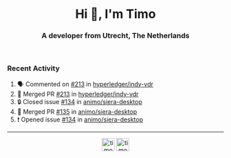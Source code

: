 <h1 align="center">Hi 👋, I'm Timo</h1>
<h3 align="center">A developer from Utrecht, The Netherlands</h3>
<br/>
<!-- https://github.com/rahuldkjain/github-profile-readme-generator --!>

<!--  <p align="left"><img src="https://github-readme-stats.vercel.app/api?username=timoglastra&show_icons=true&count_private=true&" alt="timoglastra" /></p> --!>

<!--
Github language stats
<p align="left"><img src="https://github-readme-stats.vercel.app/api/top-langs/?username=timoglastra&layout=compact" alt="timoglastra" /><p>
-->

<!-- Codestats language stats -->
<!-- <p align="left"><img src="https://codestats-readme.vercel.app/api/top-langs/?username=timoglastra&layout=compact&language_count=12" alt="timoglastra" /><p>    --!>
  
<h3>Recent Activity</h3>

<!--START_SECTION:activity-->
1. 🗣 Commented on [#213](https://github.com/hyperledger/indy-vdr/pull/213#issuecomment-1687707344) in [hyperledger/indy-vdr](https://github.com/hyperledger/indy-vdr)
2. 🎉 Merged PR [#213](https://github.com/hyperledger/indy-vdr/pull/213) in [hyperledger/indy-vdr](https://github.com/hyperledger/indy-vdr)
3. 🔒 Closed issue [#134](https://github.com/animo/siera-desktop/issues/134) in [animo/siera-desktop](https://github.com/animo/siera-desktop)
4. 🎉 Merged PR [#135](https://github.com/animo/siera-desktop/pull/135) in [animo/siera-desktop](https://github.com/animo/siera-desktop)
5. ❗ Opened issue [#134](https://github.com/animo/siera-desktop/issues/134) in [animo/siera-desktop](https://github.com/animo/siera-desktop)
<!--END_SECTION:activity-->

---

<p align="center">
<a href="https://twitter.com/timoglastra" target="blank"><img align="center" src="https://cdn.jsdelivr.net/npm/simple-icons@3.0.1/icons/twitter.svg" alt="timoglastra" height="30" width="30" /></a>
<a href="https://linkedin.com/in/timoglastra" target="blank"><img align="center" src="https://cdn.jsdelivr.net/npm/simple-icons@3.0.1/icons/linkedin.svg" alt="timoglastra" height="30" width="30" /></a>
</p>



